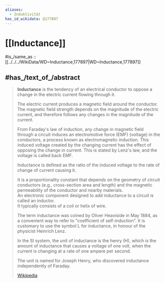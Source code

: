 ```yaml
---
aliases:
  - Induktivität
has_id_wikidata: Q177897
---
```


# [[Inductance]] 

#is_/same_as :: [[../../../WikiData/WD~Inductance,177897|WD~Inductance,177897]] 

## #has_/text_of_/abstract 

> **Inductance** is the tendency of an electrical conductor 
> to oppose a change in the electric current flowing through it. 
> 
> The electric current produces a magnetic field around the conductor. 
> The magnetic field strength depends on the magnitude of the electric current, 
> and therefore follows any changes in the magnitude of the current. 
> 
> From Faraday's law of induction, any change in magnetic field through a circuit 
> induces an electromotive force (EMF) (voltage) in the conductors, 
> a process known as electromagnetic induction. 
> This induced voltage created by the changing current 
> has the effect of opposing the change in current. 
> This is stated by Lenz's law, and the voltage is called back EMF.
>
> Inductance is defined as the ratio of the induced voltage 
> to the rate of change of current causing it. 
> 
> It is a proportionality constant that depends on the geometry of circuit conductors 
> (e.g., cross-section area and length) 
> and the magnetic permeability of the conductor and nearby materials.  
> An electronic component designed to add inductance to a circuit is called an inductor.  
> It typically consists of a coil or helix of wire.
>
> The term inductance was coined by Oliver Heaviside in May 1884, 
> as a convenient way to refer to "coefficient of self-induction". 
> It is customary to use the symbol L for inductance, in honour of the physicist Heinrich Lenz. 
> 
> In the SI system, the unit of inductance is the henry (H), 
> which is the amount of inductance that causes a voltage of one volt, 
> when the current is changing at a rate of one ampere per second. 
> 
> The unit is named for Joseph Henry, who discovered inductance independently of Faraday.
>
> [Wikipedia](https://en.wikipedia.org/wiki/Inductance) 

